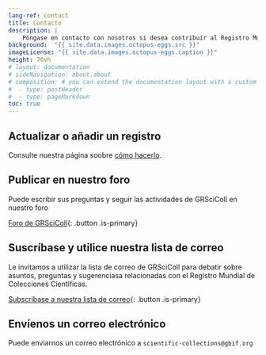 ```yaml
---
lang-ref: contact
title: Contacto
description: |
    Póngase en contacto con nosotros si desea contribuir al Registro Mundial de Colecciones Científicas, encuentra algún problema o tiene alguna pregunta.
background:  "{{ site.data.images.octopus-eggs.src }}"
imageLicense: "{{ site.data.images.octopus-eggs.caption }}"
height: 70vh
# layout: documentation
# sideNavigation: about.about
# composition: # you can extend the documentation layout with a custom composition
#  - type: postHeader
#  - type: pageMarkdown
toc: true
---
```


## Actualizar o añadir un registro

Consulte nuestra página soobre [cómo hacerlo](/how-to).

## Publicar en nuestro foro

Puede escribir sus preguntas y seguir las actividades de GRSciColl en nuestro foro

[Foro de GRSciColl](https://discourse.gbif.org/c/grscicoll){: .button .is-primary}

## Suscríbase y utilice nuestra lista de correo

Le invitamos a utilizar la lista de correo de GRSciColl para debatir sobre asuntos, preguntas y sugerenciasa relacionadas con el Registro Mundial de Colecciones Científicas.

[Subscríbase a nuestra lista de correo](https://lists.gbif.org/mailman/listinfo/scientific-collections){: .button .is-primary}

## Envíenos un correo electrónico 

Puede enviarnos un correo electrónico a `scientific-collections@gbif.org`

